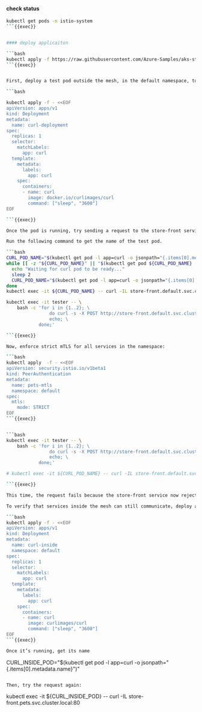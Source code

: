 



#### check status

```bash
kubectl get pods -n istio-system
```{{exec}}


#### deploy applicaiton

```bash
kubectl apply -f https://raw.githubusercontent.com/Azure-Samples/aks-store-demo/refs/heads/main/aks-store-quickstart.yaml
```{{exec}}


First, deploy a test pod outside the mesh, in the default namespace, to simulate an external client:

```bash

kubectl apply -f - <<EOF
apiVersion: apps/v1
kind: Deployment
metadata:
  name: curl-deployment
spec:
  replicas: 1
  selector:
    matchLabels:
      app: curl
  template:
    metadata:
      labels:
        app: curl
    spec:
      containers:
      - name: curl
        image: docker.io/curlimages/curl
        command: ["sleep", "3600"]
EOF

```{{exec}}

Once the pod is running, try sending a request to the store-front service:

Run the following command to get the name of the test pod.

```bash
CURL_POD_NAME="$(kubectl get pod -l app=curl -o jsonpath="{.items[0].metadata.name}")"
while [[ -z "${CURL_POD_NAME}" || "$(kubectl get pod ${CURL_POD_NAME} -o jsonpath='{.status.phase}')" != "Running" ]]; do
  echo "Waiting for curl pod to be ready..."
  sleep 2
  CURL_POD_NAME="$(kubectl get pod -l app=curl -o jsonpath="{.items[0].metadata.name}")"
done
kubectl exec -it ${CURL_POD_NAME} -- curl -IL store-front.default.svc.cluster.local:80

kubectl exec -it tester -- \
    bash -c 'for i in {1..2}; \
                do curl -s -X POST http://store-front.default.svc.cluster.local; \
                echo; \
            done;'

```{{exec}}

Now, enforce strict mTLS for all services in the namespace:

```bash
kubectl apply  -f - <<EOF
apiVersion: security.istio.io/v1beta1
kind: PeerAuthentication
metadata:
  name: pets-mtls
  namespace: default
spec:
  mtls:
    mode: STRICT
EOF
```{{exec}}


```bash
kubectl exec -it tester -- \
    bash -c 'for i in {1..2}; \
                do curl -s -X POST http://store-front.default.svc.cluster.local; \
                echo; \
            done;'

# kubectl exec -it ${CURL_POD_NAME} -- curl -IL store-front.default.svc.cluster.local:80

```{{exec}}

This time, the request fails because the store-front service now rejects plaintext connections.

To verify that services inside the mesh can still communicate, deploy a test pod inside the namespace:

```bash
kubectl apply -f - <<EOF
apiVersion: apps/v1
kind: Deployment
metadata:
  name: curl-inside
  namespace: default
spec:
  replicas: 1
  selector:
    matchLabels:
      app: curl
  template:
    metadata:
      labels:
        app: curl
    spec:
      containers:
      - name: curl
        image: curlimages/curl
        command: ["sleep", "3600"]
EOF
```{{exec}}

Once it’s running, get its name

``` 
CURL_INSIDE_POD="$(kubectl get pod -l app=curl -o jsonpath="{.items[0].metadata.name}")"
```{{exec}}

Then, try the request again:

```
kubectl exec -it ${CURL_INSIDE_POD} -- curl -IL store-front.pets.svc.cluster.local:80

```{{exec}}